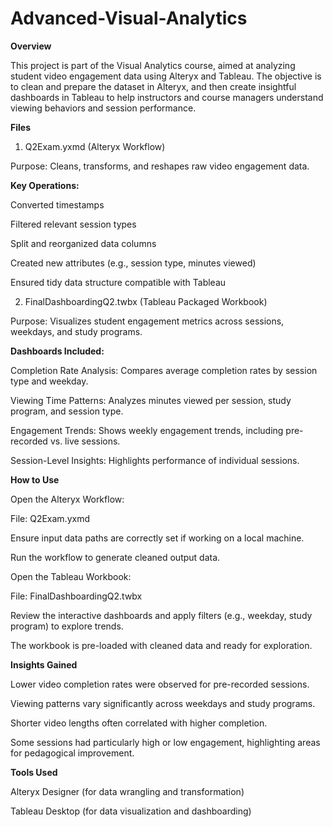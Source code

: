 # Advanced-Visual-Analytics

**Overview**

This project is part of the Visual Analytics course, aimed at analyzing student video engagement data using Alteryx and Tableau. The objective is to clean and prepare the dataset in Alteryx, and then create insightful dashboards in Tableau to help instructors and course managers understand viewing behaviors and session performance.

**Files**

1. Q2Exam.yxmd (Alteryx Workflow)
   
Purpose: Cleans, transforms, and reshapes raw video engagement data.

**Key Operations:**

Converted timestamps

Filtered relevant session types

Split and reorganized data columns

Created new attributes (e.g., session type, minutes viewed)

Ensured tidy data structure compatible with Tableau


2. FinalDashboardingQ2.twbx (Tableau Packaged Workbook)
   
Purpose: Visualizes student engagement metrics across sessions, weekdays, and study programs.

**Dashboards Included:**

Completion Rate Analysis: Compares average completion rates by session type and weekday.

Viewing Time Patterns: Analyzes minutes viewed per session, study program, and session type.

Engagement Trends: Shows weekly engagement trends, including pre-recorded vs. live sessions.

Session-Level Insights: Highlights performance of individual sessions.

**How to Use**

Open the Alteryx Workflow:

File: Q2Exam.yxmd

Ensure input data paths are correctly set if working on a local machine.

Run the workflow to generate cleaned output data.

Open the Tableau Workbook:

File: FinalDashboardingQ2.twbx

Review the interactive dashboards and apply filters (e.g., weekday, study program) to explore trends.

The workbook is pre-loaded with cleaned data and ready for exploration.

**Insights Gained**

Lower video completion rates were observed for pre-recorded sessions.

Viewing patterns vary significantly across weekdays and study programs.

Shorter video lengths often correlated with higher completion.

Some sessions had particularly high or low engagement, highlighting areas for pedagogical improvement.

**Tools Used**

Alteryx Designer (for data wrangling and transformation)

Tableau Desktop (for data visualization and dashboarding)
